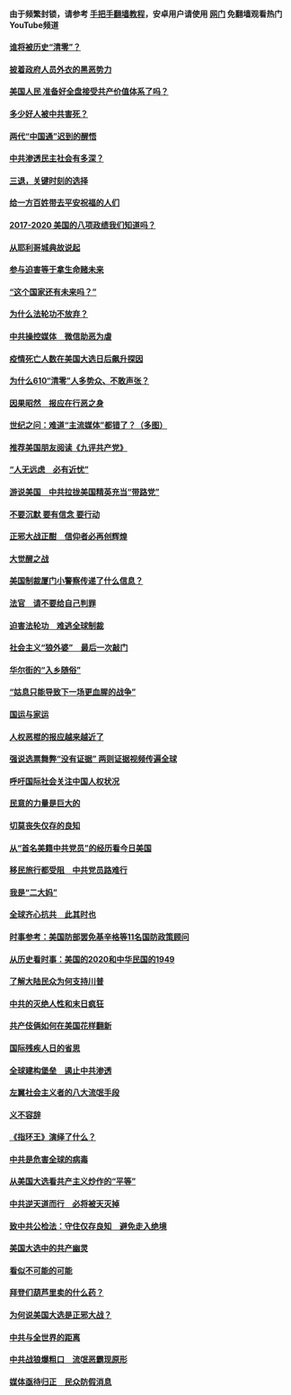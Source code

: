#### 由于频繁封锁，请参考 [手把手翻墙教程](https://github.com/gfw-breaker/guides/wiki/)，安卓用户请使用 [网门](https://github.com/gfw-breaker/nogfw/blob/master/dl.md?t=01121000) 免翻墙观看热门YouTube频道 

#### [谁将被历史“清零”？](../pages/73/417485.md?t=01121000) 

#### [披着政府人员外衣的黑恶势力](../pages/73/417442.md?t=01121000) 

#### [美国人民 准备好全盘接受共产价值体系了吗？](../pages/73/417491.md?t=01121000) 

#### [多少好人被中共害死？](../pages/73/417144.md?t=01121000) 

#### [两代“中国通”迟到的醒悟](../pages/73/417064.md?t=01121000) 

#### [中共渗透民主社会有多深？](../pages/73/417063.md?t=01121000) 

#### [三退，关键时刻的选择](../pages/73/416969.md?t=01121000) 

#### [给一方百姓带去平安祝福的人们](../pages/73/416941.md?t=01121000) 

#### [2017-2020  美国的八项政绩我们知道吗？](../pages/73/416968.md?t=01121000) 

#### [从耶利哥城典故说起](../pages/73/416892.md?t=01121000) 

#### [参与迫害等于拿生命赌未来](../pages/73/416856.md?t=01121000) 

#### [“这个国家还有未来吗？”](../pages/73/416852.md?t=01121000) 

#### [为什么法轮功不放弃？](../pages/73/416864.md?t=01121000) 

#### [中共操控媒体　微信助恶为虐](../pages/73/416724.md?t=01121000) 

#### [疫情死亡人数在美国大选日后飙升探因](../pages/73/416606.md?t=01121000) 

#### [为什么610“清零”人多势众、不敢声张？](../pages/73/416632.md?t=01121000) 

#### [因果昭然　报应在行恶之身](../pages/73/416582.md?t=01121000) 

#### [世纪之问：难道“主流媒体”都错了？（多图）](../pages/73/416571.md?t=01121000) 

#### [推荐美国朋友阅读《九评共产党》](../pages/73/416510.md?t=01121000) 

#### [“人无远虑　必有近忧”](../pages/73/416513.md?t=01121000) 

#### [游说美国　中共拉拢美国精英充当“带路党”](../pages/73/416529.md?t=01121000) 

#### [不要沉默 要有信念 要行动](../pages/73/416457.md?t=01121000) 

#### [正邪大战正酣　信仰者必再创辉煌](../pages/73/416433.md?t=01121000) 

#### [大觉醒之战](../pages/73/416456.md?t=01121000) 

#### [美国制裁厦门小警察传递了什么信息？](../pages/73/416432.md?t=01121000) 

#### [法官　请不要给自己判罪](../pages/73/416379.md?t=01121000) 

#### [迫害法轮功　难逃全球制裁](../pages/73/416380.md?t=01121000) 

#### [社会主义“狼外婆”　最后一次敲门](../pages/73/416394.md?t=01121000) 

#### [华尔街的“入乡随俗”](../pages/73/416395.md?t=01121000) 

#### [“姑息只能导致下一场更血腥的战争”](../pages/73/416223.md?t=01121000) 

#### [国运与家运](../pages/73/416224.md?t=01121000) 

#### [人权恶棍的报应越来越近了](../pages/73/416276.md?t=01121000) 

#### [强说选票舞弊“没有证据” 两则证据视频传遍全球](../pages/73/416227.md?t=01121000) 

#### [呼吁国际社会关注中国人权状况](../pages/73/416135.md?t=01121000) 

#### [民意的力量是巨大的](../pages/73/416222.md?t=01121000) 

#### [切莫丧失仅存的良知](../pages/73/416134.md?t=01121000) 

#### [从“首名美籍中共党员”的经历看今日美国](../pages/73/416114.md?t=01121000) 

#### [移民旅行都受阻　中共党员路难行](../pages/73/416033.md?t=01121000) 

#### [我是“二大妈”](../pages/73/415529.md?t=01121000) 

#### [全球齐心抗共　此其时也](../pages/73/415989.md?t=01121000) 

#### [时事参考：美国防部罢免基辛格等11名国防政策顾问](../pages/73/415970.md?t=01121000) 

#### [从历史看时事：美国的2020和中华民国的1949](../pages/73/415949.md?t=01121000) 

#### [了解大陆民众为何支持川普](../pages/73/415950.md?t=01121000) 

#### [中共的灭绝人性和末日疯狂](../pages/73/415944.md?t=01121000) 

#### [共产伎俩如何在美国花样翻新](../pages/73/415908.md?t=01121000) 

#### [国际残疾人日的省思](../pages/73/415849.md?t=01121000) 

#### [全球建构堡垒　遏止中共渗透](../pages/73/415850.md?t=01121000) 

#### [左翼社会主义者的八大流氓手段](../pages/73/415802.md?t=01121000) 

#### [义不容辞](../pages/73/415807.md?t=01121000) 

#### [《指环王》演绎了什么？](../pages/73/415739.md?t=01121000) 

#### [中共是危害全球的病毒](../pages/73/415569.md?t=01121000) 

#### [从美国大选看共产主义炒作的“平等”](../pages/73/415654.md?t=01121000) 

#### [中共逆天道而行　必将被天灭掉](../pages/73/415626.md?t=01121000) 

#### [致中共公检法：守住仅存良知　避免走入绝境](../pages/73/415627.md?t=01121000) 

#### [美国大选中的共产幽灵](../pages/73/415618.md?t=01121000) 

#### [看似不可能的可能](../pages/73/415619.md?t=01121000) 

#### [拜登们葫芦里卖的什么药？](../pages/73/415531.md?t=01121000) 

#### [为何说美国大选是正邪大战？](../pages/73/415530.md?t=01121000) 

#### [中共与全世界的距离](../pages/73/415435.md?t=01121000) 

#### [中共战狼爆粗口　流氓恶霸现原形](../pages/73/415426.md?t=01121000) 

#### [媒体亟待归正　民众防假消息](../pages/73/415402.md?t=01121000) 

